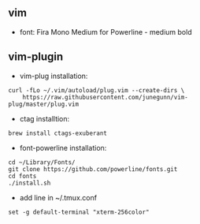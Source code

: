 ## vim 
- font: Fira Mono Medium for Powerline - medium bold

## vim-plugin
- vim-plug installation:
```
curl -fLo ~/.vim/autoload/plug.vim --create-dirs \
    https://raw.githubusercontent.com/junegunn/vim-plug/master/plug.vim
```
- ctag installtion:
```
brew install ctags-exuberant
```
- font-powerline installation:
```
cd ~/Library/Fonts/
git clone https://github.com/powerline/fonts.git
cd fonts
./install.sh
```
- add line in ~/.tmux.conf
```
set -g default-terminal "xterm-256color"
```
